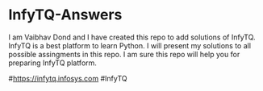 # InfyTQ-Answers
I am Vaibhav Dond and I have created this repo to add solutions of InfyTQ.
InfyTQ is a best platform to learn Python.
I will present my solutions to all possible assingments in this repo.
I am sure this repo will help you for preparing InfyTQ platform.


#https://infytq.infosys.com
#InfyTQ
